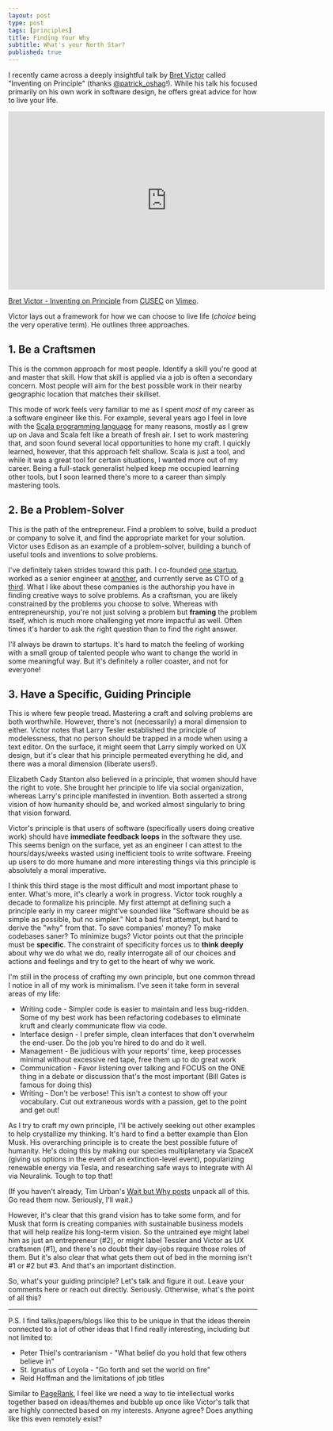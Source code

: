 ```yaml
---
layout: post
type: post
tags: [principles]
title: Finding Your Why 
subtitle: What's your North Star? 
published: true
---
```


I recently came across a deeply insightful talk by [Bret Victor](https://twitter.com/worrydream) called "Inventing on Principle" (thanks [@patrick_oshag](https://twitter.com/patrick_oshag)!).  While his talk his focused primarily on his own work in software design, he offers great advice for how to live your life.

<iframe src="https://player.vimeo.com/video/36579366" width="640" height="360" frameborder="0" webkitallowfullscreen mozallowfullscreen allowfullscreen></iframe>
<p><a href="https://vimeo.com/36579366">Bret Victor - Inventing on Principle</a> from <a href="https://vimeo.com/cusec">CUSEC</a> on <a href="https://vimeo.com">Vimeo</a>.</p>

Victor lays out a framework for how we can choose to live life (*choice* being the very operative term).  He outlines three approaches.

## 1. Be a Craftsmen

This is the common approach for most people.  Identify a skill you're good at and master that skill.  How that skill is applied via a job is often a secondary concern.  Most people will aim for the best possible work in their nearby geographic location that matches their skillset.

This mode of work feels very familiar to me as I spent *most* of my career as a software engineer like this.  For example, several years ago I feel in love with the [Scala programming language](https://www.scala-lang.org/) for many reasons, mostly as I grew up on Java and Scala felt like a breath of fresh air.  I set to work mastering that, and soon found several local opportunities to hone my craft.  I quickly learned, however, that this approach felt shallow.  Scala is just a tool, and while it was a great tool for certain situations, I wanted more out of my career.  Being a full-stack generalist helped keep me occupied learning other tools, but I soon learned there's more to a career than simply mastering tools.

## 2. Be a Problem-Solver

This is the path of the entrepreneur.  Find a problem to solve, build a product or company to solve it, and find the appropriate market for your solution.  Victor uses Edison as an example of a problem-solver, building a bunch of useful tools and inventions to solve problems.

I've definitely taken strides toward this path.  I co-founded [one startup](http://mainstreamintegration.com/), worked as a senior engineer at [another](https://www.microshare.io/), and currently serve as CTO of [a third](https://getbuyside.com/).  What I like about these companies is the authorship you have in finding creative ways to solve problems.  As a craftsman, you are likely constrained by the problems you choose to solve.  Whereas with entrepreneurship, you're not just solving a problem but **framing** the problem itself, which is much more challenging yet more impactful as well.  Often times it's harder to ask the right question than to find the right answer.

I'll always be drawn to startups.  It's hard to match the feeling of working with a small group of talented people who want to change the world in some meaningful way.  But it's definitely a roller coaster, and not for everyone!

## 3. Have a Specific, Guiding Principle

This is where few people tread.  Mastering a craft and solving problems are both worthwhile.  However, there's not (necessarily) a moral dimension to either.  Victor notes that Larry Tesler established the principle of modelessness, that no person should be trapped in a mode when using a text editor.  On the surface, it might seem that Larry simply worked on UX design, but it's clear that his principle permeated everything he did, and there was a moral dimension (liberate users!).

Elizabeth Cady Stanton also believed in a principle, that women should have the right to vote.  She brought her principle to life via social organization, whereas Larry's principle manifested in invention.  Both asserted a strong vision of how humanity should be, and worked almost singularly to bring that vision forward.

Victor's principle is that users of software (specifically users doing creative work) should have **immediate feedback loops** in the software they use.  This seems benign on the surface, yet as an engineer I can attest to the hours/days/weeks wasted using inefficient tools to write software.  Freeing up users to do more humane and more interesting things via this principle is absolutely a moral imperative.  

I think this third stage is the most difficult and most important phase to enter.  What's more, it's clearly a work in progress.  Victor took roughly a decade to formalize his principle.  My first attempt at defining such a principle early in my career might've sounded like "Software should be as simple as possible, but no simpler."  Not a bad first attempt, but hard to derive the "why" from that.  To save companies' money?  To make codebases saner?  To minimize bugs?  Victor points out that the principle must be **specific**.  The constraint of specificity forces us to **think deeply** about why we do what we do, really interrogate all of our choices and actions and feelings and try to get to the heart of why we work.

I'm still in the process of crafting my own principle, but one common thread I notice in all of my work is minimalism.  I've seen it take form in several areas of my life:

- Writing code - Simpler code is easier to maintain and less bug-ridden.  Some of my best work has been refactoring codebases to eliminate kruft and clearly communicate flow via code.
- Interface design - I prefer simple, clean interfaces that don't overwhelm the end-user.  Do the job you're hired to do and do it well.
- Management - Be judicious with your reports' time, keep processes minimal without excessive red tape, free them up to do great work
- Communication - Favor listening over talking and FOCUS on the ONE thing in a debate or discussion that's the most important (Bill Gates is famous for doing this)
- Writing - Don't be verbose!  This isn't a contest to show off your vocabulary.  Cut out extraneous words with a passion, get to the point and get out!

As I try to craft my own principle, I'll be actively seeking out other examples to help crystallize my thinking.  It's hard to find a better example than Elon Musk.  His overarching principle is to create the best possible future of humanity.  He's doing this by making our species multiplanetary via SpaceX (giving us options in the event of an extinction-level event), popularizing renewable energy via Tesla, and researching safe ways to integrate with AI via Neuralink.  Tough to top that!

(If you haven't already, Tim Urban's [Wait but Why posts](https://waitbutwhy.com/2017/03/elon-musk-post-series.html) unpack all of this.  Go read them now.  Seriously, I'll wait.) 

However, it's clear that this grand vision has to take some form, and for Musk that form is creating companies with sustainable business models that will help realize his long-term vision.  So the untrained eye might label him as just an entrepreneur (#2), or might label Tessler and Victor as UX craftsmen (#1), and there's no doubt their day-jobs require those roles of them.  But it's also clear that what gets them out of bed in the morning isn't #1 or #2 but #3.  And that's an important distinction.

So, what's your guiding principle?  Let's talk and figure it out.  Leave your comments here or reach out directly.  Seriously.  Otherwise, what's the point of all this?

<hr>

P.S. I find talks/papers/blogs like this to be unique in that the ideas therein connected to a lot of other ideas that I find really interesting, including but not limited to:

- Peter Thiel's contrarianism - "What belief do you hold that few others believe in"
- St. Ignatius of Loyola - "Go forth and set the world on fire"
- Reid Hoffman and the limitations of job titles

Similar to [PageRank](https://en.wikipedia.org/wiki/PageRank), I feel like we need a way to tie intellectual works together based on ideas/themes and bubble up once like Victor's talk that are highly connected based on my interests.  Anyone agree?  Does anything like this even remotely exist?
